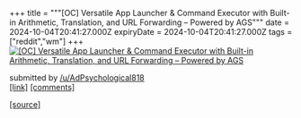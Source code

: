 +++
title = """[OC] Versatile App Launcher & Command Executor with Built-in Arithmetic, Translation, and URL Forwarding – Powered by AGS"""
date = 2024-10-04T20:41:27.000Z
expiryDate = 2024-10-04T20:41:27.000Z
tags = ["reddit","wm"]
+++
[![[OC] Versatile App Launcher & Command Executor with Built-in Arithmetic, Translation, and URL Forwarding – Powered by AGS](https://b.thumbs.redditmedia.com/GTEpele01wCEZHom2CnsLbKXh24aSmND1YUIAf0b3Qc.jpg "[OC] Versatile App Launcher & Command Executor with Built-in Arithmetic, Translation, and URL Forwarding – Powered by AGS")](https://www.reddit.com/r/unixporn/comments/1fw99e2/oc_versatile_app_launcher_command_executor_with/)

submitted by [/u/AdPsychological818](https://www.reddit.com/user/AdPsychological818)  
[\[link\]](https://www.reddit.com/gallery/1fw99e2) [\[comments\]](https://www.reddit.com/r/unixporn/comments/1fw99e2/oc_versatile_app_launcher_command_executor_with/)

[[source]](https://www.reddit.com/r/unixporn/comments/1fw99e2/oc_versatile_app_launcher_command_executor_with/)
